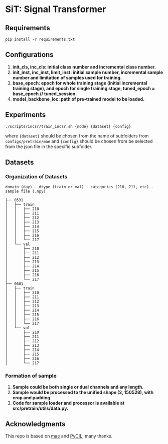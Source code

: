 # SiT: Signal Transformer

## Requirements

```
pip install -r requirements.txt
```

## Configurations

1. **init_cls, inc_cls: initial class number and incremental class number.**
2. **init_inst, inc_inst, limit_inst: initial sample number, incremental sample number and limitation of samples used for training.**
3. **base_epoch: epoch for whole training stage (initial incremental training stage), and epoch for single training stage, tuned_epoch = base_epoch // tuned_session.**
4. **model_backbone_loc: path of pre-trained model to be loaded.**

## Experiments

```
./scripts/incsr/train_incsr.sh {node} {dataset} {config}
```

where `{dataset}` should be chosen from the name of subfolders from `configs/pretrain/mae` 
and `{config}` should be chosen from be selected from the json file in the specific subfolder.

## Datasets

### Organization of Datasets

`domain (day) - dtype (train or val) - categories (210, 211, etc) - sample file (.npy)`

```
├── 0531
│   ├── train
│   │   ├── 210
│   │   ├── 211
│   │   ├── 212
│   │   ├── 213
│   │   ├── 214
│   │   ├── 215
│   │   ├── 216
│   │   └── 217
│   └── val
│       ├── 210
│       ├── 211
│       ├── 212
│       ├── 213
│       ├── 214
│       ├── 215
│       ├── 216
│       └── 217
├── 0601
│   ├── train
│   │   ├── 210
│   │   ├── 211
│   │   ├── 212
│   │   ├── 213
│   │   ├── 214
│   │   ├── 215
│   │   ├── 216
│   │   └── 217
│   └── val
│       ├── 210
│       ├── 211
│       ├── 212
│       ├── 213
│       ├── 214
│       ├── 215
│       ├── 216
│       └── 217
```

### Formation of sample

1. **Sample could be both single or dual channels and any length.**
2. **Sample would be processed to the unified shape (2, 150528), with crop and padding.**
3. **Code for sample loader and processor is available at src/pretrain/utils/data.py.**

## Acknowledgments

This repo is based on [mae](https://github.com/facebookresearch/mae) and [PyCIL](https://github.com/G-U-N/PyCIL), many thanks.
